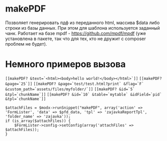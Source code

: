 # makePDF
Позволяет генерировать пдф из переданного html, массива $data либо строки из базы данных. При этом для шаблона используется заданный чанк.
Работает на базе mpdf - https://github.com/mpdf/mpdf (уже установлена в пакете, так что для тех, кто не дружит с composer проблем не будет).

# Немного примеров вызова
```[[makePDF? &text=`<html><body>hello world!</body></html>`]]```
```[[makePDF? &page=`25`]]```
```[[makePDF? &page=`test/test.html?print` &flag=`F` &custom_path=`assets/files/myfolder/`]]```
```[[makePDF? &id=`5` &tpl=`chunkName`]]```
```[[makePDF? &id=`10` &table=`mytable` &idField=`pid` &tpl=`chunkName`]]```
```
$attachFiles = $modx->runSnippet("makePDF", array('action' => 'FormLister', 'data' => $pfd_data, 'tpl' => 'zajavkaReportTpl', 'folder_name' => 'zajavka'));
if (is_array($attachFiles)) {
    $FormLister->config->setConfig(array('attachFiles' => $attachFiles));
}
```

